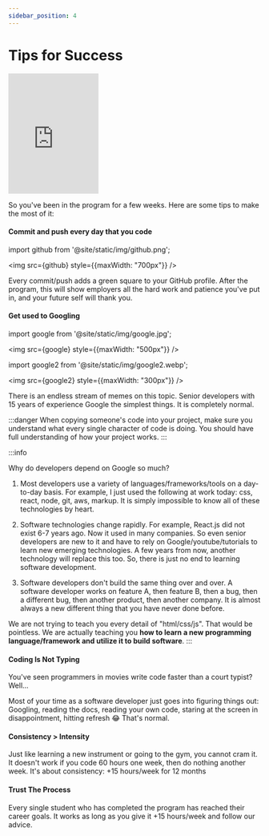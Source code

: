 ```yaml
---
sidebar_position: 4
---
```


# Tips for Success

<iframe src="https://giphy.com/embed/d3sE6FcNZa7Ju" width="180" height="240" frameBorder="0" class="giphy-embed" allowFullScreen></iframe>

<p></p>

So you've been in the program for a few weeks. Here are some tips to make the most of it:

#### Commit and push every day that you code

import github from '@site/static/img/github.png';

<img src={github} style={{maxWidth: "700px"}} />

Every commit/push adds a green square to your GitHub profile. After the program, this will show employers all the hard work and patience you've put in, and your future self will thank you.

#### Get used to Googling

import google from '@site/static/img/google.jpg';

<img src={google} style={{maxWidth: "500px"}} />

import google2 from '@site/static/img/google2.webp';

<img src={google2} style={{maxWidth: "300px"}} />

<p></p>

There is an endless stream of memes on this topic. Senior developers with 15 years of experience Google the simplest things. It is completely normal.

:::danger
When copying someone's code into your project, make sure you understand what every single character of code is doing. You should have full understanding of how your project works.
:::

:::info

Why do developers depend on Google so much?

1. Most developers use a variety of languages/frameworks/tools on a day-to-day basis. For example, I just used the following at work today: css, react, node, git, aws, markup. It is simply impossible to know all of these technologies by heart.

2. Software technologies change rapidly. For example, React.js did not exist 6-7 years ago. Now it used in many companies. So even senior developers are new to it and have to rely on Google/youtube/tutorials to learn new emerging technologies. A few years from now, another technology will replace this too. So, there is just no end to learning software development.

3. Software developers don't build the same thing over and over. A software developer works on feature A, then feature B, then a bug, then a different bug, then another product, then another company. It is almost always a new different thing that you have never done before.

We are not trying to teach you every detail of "html/css/js". That would be pointless. We are actually teaching you <b>how to learn a new programming language/framework and utilize it to build software</b>.
:::

#### Coding Is Not Typing

You've seen programmers in movies write code faster than a court typist? Well...

Most of your time as a software developer just goes into figuring things out: Googling, reading the docs, reading your own code, staring at the screen in disappointment, hitting refresh 😂 That's normal.

#### Consistency > Intensity

Just like learning a new instrument or going to the gym, you cannot cram it. It doesn't work if you code 60 hours one week, then do nothing another week. It's about consistency: +15 hours/week for 12 months

#### Trust The Process

Every single student who has completed the program has reached their career goals. It works as long as you give it +15 hours/week and follow our advice.
